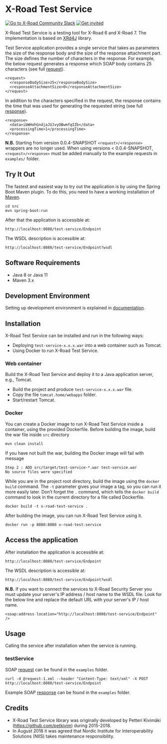 # X-Road Test Service

[![Go to X-Road Community Slack](https://img.shields.io/badge/Go%20to%20Community%20Slack-grey.svg)](https://jointxroad.slack.com/)
[![Get invited](https://img.shields.io/badge/No%20Slack-Get%20invited-green.svg)](https://x-road.global/community)

X-Road Test Service is a testing tool for X-Road 6 and X-Road 7. The implementation is based on [XRd4J](https://github.com/nordic-institute/xrd4j) library.

Test Service application provides a single service that takes as parameters the size of the response body and the size of the response attachment part. The size defines the number of characters in the response. For example, the below request generates a response which SOAP body contains 25 characters (see full [request](https://github.com/nordic-institute/x-road-test-service/blob/master/examples/request-1.xml)).

```
<request>
  <responseBodySize>25</responseBodySize>
  <responseAttachmentSize>0</responseAttachmentSize>
</request>
```

In addition to the characters specified in the request, the response contains the time that was used for generating the requested string  (see full [response](https://github.com/nordic-institute/x-road-test-service/blob/master/examples/response-1.xml)).

```
<response>
  <data>ibWHohGndjaJUJvyOBwmfqIZb</data>
  <processingTime>1</processingTime>
</response>
```

**N.B.** Starting from version 0.0.4-SNAPSHOT `<request>/<response>` wrappers are no longer used. When using versions < 0.0.4-SNAPSHOT, `<request>/<response>` must be added manually to the example requests in `examples/` folder.

## Try It Out

The fastest and easiest way to try out the application is by using the Spring Boot Maven plugin.
To do this, you need to have a working installation of [Maven](https://maven.apache.org/).

```
cd src
mvn spring-boot:run
```
After that the application is accessible at:

```
http://localhost:8080/test-service/Endpoint
```

The WSDL description is accessible at:

```
http://localhost:8080/test-service/Endpoint?wsdl
```

## Software Requirements

* Java 8 or Java 11
* Maven 3.x

## Development Environment

Setting up development environment is explained in [documentation](documentation/Setting-up-Development-Environment.md).

## Installation

X-Road Test Service can be installed and run in the following ways:

* Deploying `test-service-x.x.x.war` into a web container such as Tomcat.
* Using Docker to run X-Road Test Service.

### Web container

Build the X-Road Test Service and deploy it to a Java application server, e.g., Tomcat.

* Build the project and produce ```test-service-x.x.x.war``` file.
* Copy the file ```tomcat.home/webapps``` folder.
* Start/restart Tomcat.

### Docker

You can create a Docker image to run X-Road Test Service inside a container, using the provided Dockerfile.
Before building the image, build the war file inside `src` directory

```
mvn clean install
```
If you have not built the war, building the Docker image will fail with message
```
Step 2 : ADD src/target/test-service-*.war test-service.war
No source files were specified
```

While you are in the project root directory, build the image using the `docker build` command. The `-t` parameter gives your image a tag, so you can run it more easily later. Don’t forget the `.` command, which tells the `docker build` command to look in the current directory for a file called Dockerfile.

```
docker build -t x-road-test-service .
```

After building the image, you can run X-Road Test Service using it.

```
docker run -p 8080:8080 x-road-test-service
```

## Access the application

After installation the application is accessible at:

```
http://localhost:8080/test-service/Endpoint
```

The WSDL description is accessible at:

```
http://localhost:8080/test-service/Endpoint?wsdl
```

**N.B.** If you want to connect the services to X-Road Security Server you must update your server's IP address / host name to the WSDL file. Look for the below line and replace the default URL with your server's IP / host name.

```
<soap:address location="http://localhost:8080/test-service/Endpoint" />
```

## Usage

Calling the service after installation when the service is running.

### testService

SOAP [request](https://github.com/nordic-institute/x-road-test-service/blob/master/examples/request-1.xml) can be found in the `examples` folder.

```
curl -d @request-1.xml --header "Content-Type: text/xml" -X POST http://localhost:8080/test-service/Endpoint
```

Example SOAP [response](https://github.com/nordic-institute/x-road-test-service/blob/master/examples/response-1.xml) can be found in the `examples` folder.

## Credits

* X-Road Test Service library was originally developed by Petteri Kivimäki (https://github.com/petkivim) during 2015-2018.
* In August 2018 it was agreed that Nordic Institute for Interoperability Solutions (NIIS) takes maintenance responsibility.
